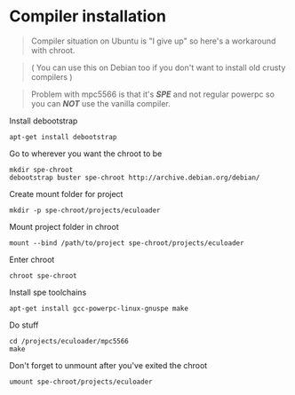 # Compiler installation

> Compiler situation on Ubuntu is "I give up" so here's a workaround with chroot.

> ( You can use this on Debian too if you don't want to install old crusty compilers )

> Problem with mpc5566 is that it's ***SPE*** and not regular powerpc so you can ***NOT*** use the vanilla compiler.

Install debootstrap
```
apt-get install debootstrap
```

Go to wherever you want the chroot to be

```
mkdir spe-chroot
debootstrap buster spe-chroot http://archive.debian.org/debian/
```


Create mount folder for project
```
mkdir -p spe-chroot/projects/eculoader
```

Mount project folder in chroot
```
mount --bind /path/to/project spe-chroot/projects/eculoader
```

Enter chroot
```
chroot spe-chroot
```

Install spe toolchains
```
apt-get install gcc-powerpc-linux-gnuspe make
```

Do stuff
```
cd /projects/eculoader/mpc5566
make
```

Don't forget to unmount after you've exited the chroot
```
umount spe-chroot/projects/eculoader
```
